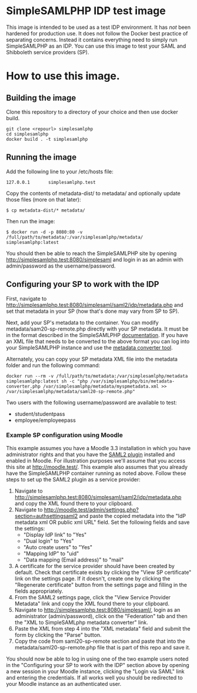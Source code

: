 # SimpleSAMLPHP IDP test image

This image is intended to be used as a test IDP environment. It has *not* been hardened for production use. It does not follow the Docker best practice of separating concerns. Instead it contains everything need to simply run SimpleSAMLPHP as an IDP. You can use this image to test your SAML and Shibboleth service providers (SP).
# How to use this image.

## Building the image
Clone this repository to a directory of your choice and then use docker build.
```
git clone <repourl> simplesamlphp
cd simplesamlphp
docker build . -t simplesamlphp
```

## Running the image
Add the following line to your /etc/hosts file:
```
127.0.0.1       simplesamlphp.test
```
Copy the contents of metadata-dist/ to metadata/ and optionally update those files (more on that later):
```console
$ cp metadata-dist/* metadata/
```
Then run the image:
```console
$ docker run -d -p 8080:80 -v /full/path/to/metadata/:/var/simplesamlphp/metadata/ simplesamlphp:latest
```
You should then be able to reach the SimpleSAMLPHP site by opening http://simplesamlphp.test:8080/simplesaml and login in as an admin with admin/password as the username/password.

## Configuring your SP to work with the IDP

First, navigate to http://simplesamlphp.test:8080/simplesaml/saml2/idp/metadata.php and set that metadata in your SP (how that's done may vary from SP to SP).

Next, add your SP's metadata to the container.  You can modify metadata/sam20-sp-remote.php directly with your SP metadata. It must be in the format described in the SimpleSAMLPHP [documentation](https://simplesamlphp.org/docs/stable/simplesamlphp-reference-sp-remote). If you have an XML file that needs to be converted to the above format you can log into your SimpleSAMLPHP instance and use the [metadata converter tool](http://simplesamlphp.test:8080/simplesaml/admin/metadata-converter.php).

Alternately, you can copy your SP metadata XML file into the metadata folder and run the following command:
```console
docker run --rm -v /full/path/to/metadata:/var/simplesamlphp/metadata simplesamlphp:latest sh -c "php /var/simplesamlphp/bin/metadata-converter.php /var/simplesamlphp/metadata/myspmetadata.xml >> /var/simplesamlphp/metadata/saml20-sp-remote.php"
```

Two users with the following username/password are available to test:
- student/studentpass
- employee/employeepass

### Example SP configuration using Moodle

This example assumes you have a Moodle 3.3 installation in which you have administrator rights and that you have the [SAML2 plugin](https://github.com/catalyst/moodle-auth_saml2) installed and enabled in Moodle. For illustration purposes we'll assume that you access this site at http://moodle.test/. This example also assumes that you already have the SimpleSAMLPHP container running as noted above. Follow these steps to set up the SAML2 plugin as a service provider:

1. Navigate to http://simplesamlphp.test:8080/simplesaml/saml2/idp/metadata.php and copy the XML found there to your clipboard.
2. Navigate to http://moodle.test/admin/settings.php?section=authsettingsaml2 and paste the copied metadata into the "IdP metadata xml OR public xml URL" field. Set the following fields and save the settings:
    - "Display IdP link" to "Yes"
    - "Dual login" to "Yes"
    - "Auto create users" to "Yes"
    - "Mapping IdP" to "uid"
    - "Data mapping (Email address)" to "mail"
3. A certificate for the service provider should have been created by default. Check that certificate exists by clicking the "View SP certificate" link on the settings page. If it doesn't, create one by clicking the "Regenerate certificate" button from the settings page and filling in the fields appropriately.
4. From the SAML2 settings page, click the "View Service Provider Metadata" link and copy the XML found there to your clipboard.
5. Navigate to http://simplesamlphp.test:8080/simplesaml/, login as an administrator (admin/password), click on the "Federation" tab and then the "XML to SimpleSAMLphp metadata converter" link.
6. Paste the XML from step 4 into the "XML metadata" field and submit the form by clicking the "Parse" button.
7. Copy the code from saml20-sp-remote section and paste that into the metadata/saml20-sp-remote.php file that is part of this repo and save it.

You should now be able to log in using one of the two example users noted in the "Configuring your SP to work with the IDP" section above by opening a new session in your Moodle instance, clicking the "Login via SAML" link and entering the credentials. If all works well you should be redirected to your Moodle instance as an authenticated user.

